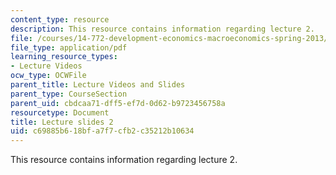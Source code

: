```yaml
---
content_type: resource
description: This resource contains information regarding lecture 2.
file: /courses/14-772-development-economics-macroeconomics-spring-2013/c69885b618bfa7f7cfb2c35212b10634_MIT14_722S13_lecture2.pdf
file_type: application/pdf
learning_resource_types:
- Lecture Videos
ocw_type: OCWFile
parent_title: Lecture Videos and Slides
parent_type: CourseSection
parent_uid: cbdcaa71-dff5-ef7d-0d62-b9723456758a
resourcetype: Document
title: Lecture slides 2
uid: c69885b6-18bf-a7f7-cfb2-c35212b10634
---
```

This resource contains information regarding lecture 2.

